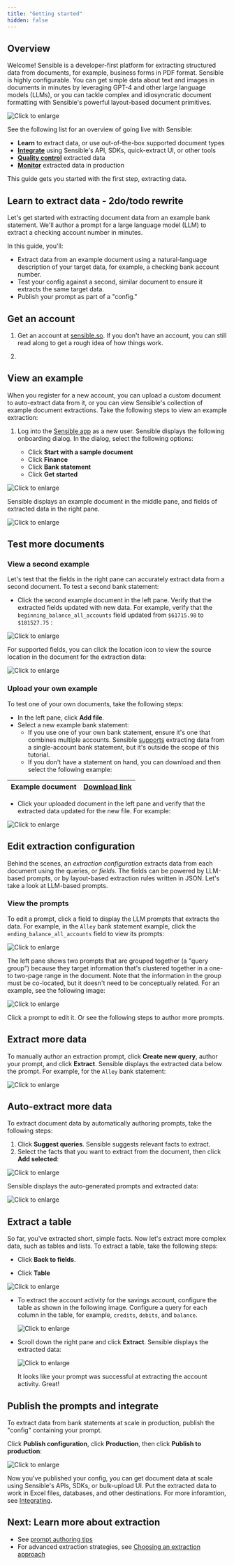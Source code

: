 ```yaml
---
title: "Getting started"
hidden: false
---
```


## Overview

Welcome! Sensible is a developer-first platform for extracting structured data from documents, for example, business forms in PDF format. Sensible is highly configurable. You can get simple data about text and images in documents in minutes by leveraging GPT-4 and other large language models (LLMs), or you can tackle complex and idiosyncratic document formatting with Sensible's powerful layout-based document primitives.



![Click to enlarge](https://raw.githubusercontent.com/sensible-hq/sensible-docs/main/readme-sync/assets/v0/images/final/platform.png)

See the following list for an overview of going live with Sensible:

- **Learn** to extract data, or use out-of-the-box supported document types
- [**Integrate**](doc:integrate) using Sensible's API, SDKs, quick-extract UI, or other tools
- [**Quality control**](doc:validate-extractions) extracted data
-  [**Monitor**](doc:metrics) extracted data in production 

This guide gets you started with the first step, extracting data.

## Learn to extract data - 2do/todo rewrite

Let's get started with extracting document data from an example bank statement. We'll author a prompt for a large language model (LLM) to extract a checking account number in minutes.

 In this guide, you'll:

- Extract data from an example document using a natural-language description of your target data, for example, a checking bank account number. 
- Test your config against a second, similar document to ensure it extracts the same target data.
- Publish your prompt as part of a "config."

## Get an account

1. Get an account at [sensible.so](https://app.sensible.so/register).  If you don't have an account, you can still read along to get a rough idea of how things work.

2. 

## View an example

When you register for a new account, you can upload a custom document to auto-extract data from it, or you can view Sensible's collection of example document extractions. Take the following steps to view an example extraction:

1. Log into the [Sensible app](https://app.sensible.so/signin/) as a new user. Sensible displays the following onboarding dialog. In the dialog, select the following options:

   - Click **Start with a sample document**
   - Click **Finance**
   - Click **Bank statement**
   - Click **Get started**

![Click to enlarge](https://raw.githubusercontent.com/sensible-hq/sensible-docs/main/readme-sync/assets/v0/images/final/quickstart_llm_1.png) 

Sensible displays an example document in the middle pane, and fields of extracted data in the right pane. 

![Click to enlarge](https://raw.githubusercontent.com/sensible-hq/sensible-docs/main/readme-sync/assets/v0/images/final/quickstart_llm_2.png)

##  Test more documents

### View a second example

Let's test that the fields in the right pane can accurately extract data from a second document. To test a second bank statement:

- Click the second example document in the left pane. Verify that the extracted fields updated with new data. For example, verify that the `beginning_balance_all_accounts` field updated from `$61715.98` to `$181527.75` :

![Click to enlarge](https://raw.githubusercontent.com/sensible-hq/sensible-docs/main/readme-sync/assets/v0/images/final/quickstart_llm_8.png)

For supported fields, you can click the location icon to view the source location in the document for the extraction data:

![Click to enlarge](https://raw.githubusercontent.com/sensible-hq/sensible-docs/main/readme-sync/assets/v0/images/final/quickstart_llm_9.png)

### Upload your own example

To test one of your own documents, take the following steps:

- In the left pane, click **Add file**.
- Select a new example bank statement:
  - If you use one of your own bank statement, ensure it's one that combines multiple accounts. Sensible [supports](doc:library-quickstart) extracting data from a single-account bank statement, but it's outside the scope of this tutorial. 
  - If you don't have a statement on hand, you can download and then select the following example:


| Example document | [Download link](https://github.com/sensible-hq/sensible-configuration-library/raw/main/bank_statements/bank_of_america/boa_sample.pdf) |
| ---------------- | ------------------------------------------------------------ |

- Click your uploaded document in the left pane and verify that the extracted data updated for the new file. For example:

  

![Click to enlarge](https://raw.githubusercontent.com/sensible-hq/sensible-docs/main/readme-sync/assets/v0/images/final/quickstart_llm_13.png)


## Edit extraction configuration

Behind the scenes, an *extraction configuration* extracts data from each document using the queries, or *fields*. The fields can be powered by LLM-based prompts, or by layout-based extraction rules written in JSON. Let's take a look at LLM-based prompts.

### View the prompts

To edit a prompt, click a field to display the LLM prompts that extracts the data. For example, in the `Alley` bank statement example,  click the `ending_balance_all_accounts` field to view its prompts:

![Click to enlarge](https://raw.githubusercontent.com/sensible-hq/sensible-docs/main/readme-sync/assets/v0/images/final/quickstart_llm_3.png)

The left pane shows two prompts that are grouped together (a "query group") because they target information that's clustered together in a one- to two-page range in the document. Note that the information in the group must be co-located, but it doesn't need to be conceptually related. For an example, see the following image: 

![Click to enlarge](https://raw.githubusercontent.com/sensible-hq/sensible-docs/main/readme-sync/assets/v0/images/final/quickstart_llm_4.png) 

Click a prompt to edit it. Or see the following steps to author more prompts.

## Extract more data

To manually author an extraction prompt, click **Create new query**, author your prompt, and click **Extract**. Sensible displays the extracted data below the prompt. For example, for the `Alley` bank statement:

 ![Click to enlarge](https://raw.githubusercontent.com/sensible-hq/sensible-docs/main/readme-sync/assets/v0/images/final/quickstart_llm_5.png) 

## Auto-extract more data

To extract document data by automatically authoring prompts, take the following steps:

1. Click **Suggest queries**. Sensible suggests relevant facts to extract.
2. Select the facts that you want to extract from the document, then click **Add selected**:

 ![Click to enlarge](https://raw.githubusercontent.com/sensible-hq/sensible-docs/main/readme-sync/assets/v0/images/final/quickstart_llm_6.png) 

Sensible displays the auto-generated prompts and extracted data:

 ![Click to enlarge](https://raw.githubusercontent.com/sensible-hq/sensible-docs/main/readme-sync/assets/v0/images/final/quickstart_llm_7.png) 

## Extract a table

So far, you've extracted short, simple facts. Now let's extract more complex data, such as tables and lists. To extract a table, take the following steps:

- Click **Back to fields**.

- Click **Table**

![Click to enlarge](https://raw.githubusercontent.com/sensible-hq/sensible-docs/main/readme-sync/assets/v0/images/final/quickstart_llm_10.png)

- To extract the account activity for the savings account, configure the table as shown in the following image. Configure a query for each column in the table, for example, `credits`, `debits`, and `balance`.

  ![Click to enlarge](https://raw.githubusercontent.com/sensible-hq/sensible-docs/main/readme-sync/assets/v0/images/final/quickstart_llm_11.png)

- Scroll down the right pane and click **Extract**. Sensible displays the extracted data:

  ![Click to enlarge](https://raw.githubusercontent.com/sensible-hq/sensible-docs/main/readme-sync/assets/v0/images/final/quickstart_llm_12.png)

   It looks like your prompt was successful at extracting the account activity. Great! 

## Publish the prompts and integrate

To extract data from bank statements at scale in production,  publish the "config" containing your prompt.

 Click **Publish configuration**, click **Production**, then click **Publish to production**:

![Click to enlarge](https://raw.githubusercontent.com/sensible-hq/sensible-docs/main/readme-sync/assets/v0/images/final/quickstart_instruct_10.png)

Now you've published your config, you can get document data at scale using Sensible's APIs, SDKs, or bulk-upload UI. Put the extracted data to work in Excel files, databases, and other destinations. For more inforamtion, see [Integrating](doc:integrate).

## Next: Learn more about extraction

- See [prompt authoring tips](doc:instruct)
- For advanced extraction strategies, see [Choosing an extraction approach](doc:author)





